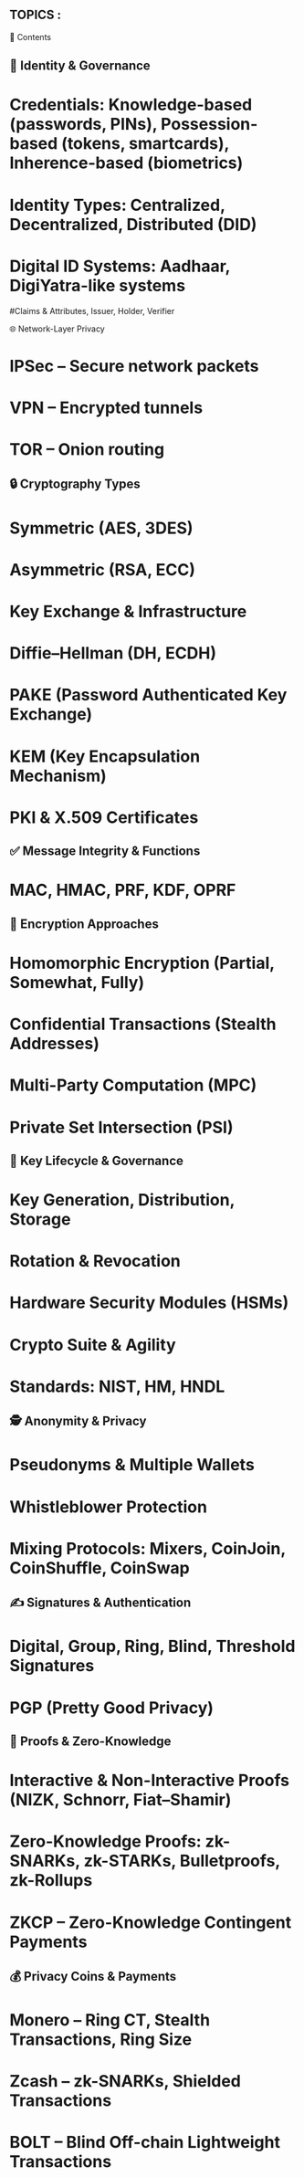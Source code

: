 ## TOPICS :
📌 Contents

## 🔑 Identity & Governance

 # Credentials: Knowledge-based (passwords, PINs), Possession-based (tokens, smartcards), Inherence-based (biometrics)

 # Identity Types: Centralized, Decentralized, Distributed (DID)

 # Digital ID Systems: Aadhaar, DigiYatra-like systems

 #Claims & Attributes, Issuer, Holder, Verifier


🌐 Network-Layer Privacy

 # IPSec – Secure network packets

 # VPN – Encrypted tunnels

 # TOR – Onion routing


 ## 🔒 Cryptography Types

# Symmetric (AES, 3DES)

# Asymmetric (RSA, ECC)

 # Key Exchange & Infrastructure

 # Diffie–Hellman (DH, ECDH)
 
 # PAKE (Password Authenticated Key Exchange)

# KEM (Key Encapsulation Mechanism)

 # PKI & X.509 Certificates



 ## ✅ Message Integrity & Functions

 # MAC, HMAC, PRF, KDF, OPRF


## 🔐 Encryption Approaches

 # Homomorphic Encryption (Partial, Somewhat, Fully)

 # Confidential Transactions (Stealth Addresses)

 # Multi-Party Computation (MPC)

 # Private Set Intersection (PSI)


 ## 🔄 Key Lifecycle & Governance

# Key Generation, Distribution, Storage

 # Rotation & Revocation

 # Hardware Security Modules (HSMs)

 # Crypto Suite & Agility

 # Standards: NIST, HM, HNDL


 ## 🕵 Anonymity & Privacy

 # Pseudonyms & Multiple Wallets

 # Whistleblower Protection

 # Mixing Protocols: Mixers, CoinJoin, CoinShuffle, CoinSwap
 

 ## ✍ Signatures & Authentication

 # Digital, Group, Ring, Blind, Threshold Signatures

 # PGP (Pretty Good Privacy)


 ## 📜 Proofs & Zero-Knowledge

 # Interactive & Non-Interactive Proofs (NIZK, Schnorr, Fiat–Shamir)

 # Zero-Knowledge Proofs: zk-SNARKs, zk-STARKs, Bulletproofs, zk-Rollups

# ZKCP – Zero-Knowledge Contingent Payments


 ## 💰 Privacy Coins & Payments

 # Monero – Ring CT, Stealth Transactions, Ring Size

 # Zcash – zk-SNARKs, Shielded Transactions

 # BOLT – Blind Off-chain Lightweight Transactions
